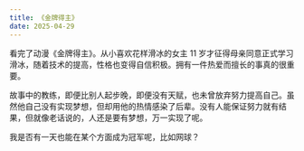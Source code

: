 ```yaml
---
title: 《金牌得主》
date: 2025-04-29
---
```

看完了动漫《金牌得主》。从小喜欢花样滑冰的女主 11 岁才征得母亲同意正式学习滑冰，随着技术的提高，性格也变得自信积极。拥有一件热爱而擅长的事真的很重要。

故事中的教练，即便比别人起步晚，即便没有天赋，也未曾放弃努力提高自己。虽然他自己没有实现梦想，但却用他的热情感染了后辈。没有人能保证努力就有结果，但就像老话说的，人还是要有梦想，万一实现了呢。

我是否有一天也能在某个方面成为冠军呢，比如网球？